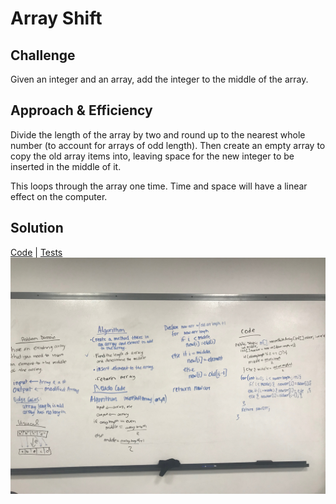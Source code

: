 # Array Shift
## Challenge
Given an integer and an array, add the integer to the middle of the array. 

## Approach & Efficiency
Divide the length of the array by two and round up to the nearest whole number (to account for arrays of odd length). Then create an empty array to copy the old array items into, leaving space for the new integer to be inserted in the middle of it. 

This loops through the array one time. Time and space will have a linear effect on the computer. 

## Solution
[Code](../src/main/java/ArrayShift.java) | [Tests](../src/test/java/ArrayShiftTest.java)
![White Board to Array Shift problem](../assets/array_shift.JPG)